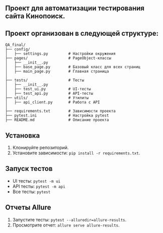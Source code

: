 ## Проект для автоматизации тестирования сайта Кинопоиск.

## Проект организован в следующей структуре:
```plaintext
QA_final/
├── config/
│   ├── settings.py         # Настройки окружения
├── pages/                  # PageObject-классы
│   ├── __init__.py
│   ├── base_page.py        # Базовый класс для всех страниц
│   ├── main_page.py        # Главная страница
│   
├── tests/                  # Тесты
│   ├── __init__.py
│   ├── test_ui.py          # UI-тесты
│   ├── test_api.py         # API-тесты
├── utils/                  # Утилиты
│   ├── api_client.py       # Работа с API
│   
├── requirements.txt        # Зависимости проекта
├── pytest.ini              # Настройка pytest
├── README.md               # Описание проекта
```
## Установка
1. Клонируйте репозиторий.
2. Установите зависимости: `pip install -r requirements.txt`.

## Запуск тестов
- UI тесты: `pytest -m ui`
- API тесты: `pytest -m api`
- Все тесты: `pytest`

## Отчеты Allure
1. Запустите тесты: `pytest --alluredir=allure-results`.
2. Просмотрите отчет: `allure serve allure-results`.